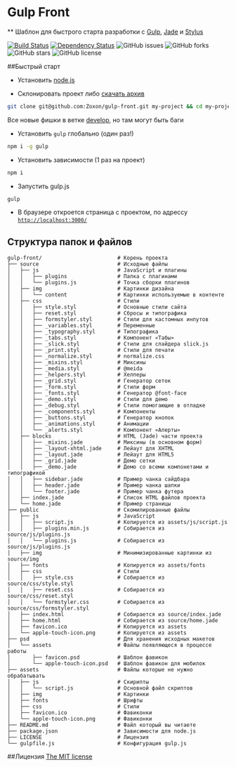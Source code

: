 # Gulp Front
** Шаблон для быстрого старта разработки с [Gulp](http://gulpjs.com/), [Jade](http://jade-lang.com/) и [Stylus](https://learnboost.github.io/stylus/)

[![Build Status](https://travis-ci.org/Zoxon/gulp-front.svg)](https://travis-ci.org/Zoxon/gulp-front)
[![Dependency Status](https://david-dm.org/zoxon/gulp-front.svg)](https://david-dm.org/Zoxon/gulp-front)
![GitHub issues](https://img.shields.io/github/issues/Zoxon/gulp-front.svg?style=flat)
![GitHub forks](https://img.shields.io/github/forks/Zoxon/gulp-front.svg?style=flat)
![GitHub stars](https://img.shields.io/github/stars/Zoxon/gulp-front.svg?style=flat)
![GitHub license](https://img.shields.io/badge/license-MIT-blue.svg?style=flat)



##Быстрый старт

* Установить [node.js](https://nodejs.org)

* Склонировать проект либо [скачать архив](https://github.com/Zoxon/gulp-front/archive/master.zip)

```bash
git clone git@github.com:Zoxon/gulp-front.git my-project && cd my-project
```

Все новые фишки в ветке [develop](https://github.com/Zoxon/gulp-front/tree/develop), но там могут быть баги

* Установить `gulp` глобально (один раз!)

```bash
npm i -g gulp
```

* Установить зависимости (1 раз на проект)

```bash
npm i
```

* Запустить gulp.js

```bash
gulp
```

* В браузере откроется страница с проектом, по адрессу [`http://localhost:3000/`](http://localhost:3000/)

## Структура папок и файлов

```
gulp-front/                        # Корень проекта
├── source                         # Исходные файлы
│   ├── js                         # JavaScript и плагины
│   │   ├── plugins                # Папка с плагинами
│   │   └── plugins.js             # Точка сборки плагинов
│   ├── img                        # Картинки дизайна
│   │   └── content                # Картинки используемые в контенте
│   ├── css                        # Стили
│   │   ├── style.styl             # Основные стили сайта
│   │   ├── reset.styl             # Сбросы и типографика
│   │   ├── formstyler.styl        # Стили для кастомных инпутов
│   │   ├── _variables.styl        # Переменные
│   │   ├── _typography.styl       # Типографика
│   │   ├── _tabs.styl             # Компонент «Табы»
│   │   ├── _slick.styl            # Стили для слайдера slick.js
│   │   ├── _print.styl            # Стили для печати
│   │   ├── _normalize.styl        # normalize.css
│   │   ├── _mixins.styl           # Миксины
│   │   ├── _media.styl            # @meida
│   │   ├── _helpers.styl          # Хелперы
│   │   ├── _grid.styl             # Генератор сеток
│   │   ├── _form.styl             # Стили форм
│   │   ├── _fonts.styl            # Генератор @font-face
│   │   ├── _demo.styl             # Стили для демо
│   │   ├── _debug.styl            # Стили помогающие в отладке
│   │   ├── _components.styl       # Компоненты
│   │   ├── _buttons.styl          # Генератор кнопок
│   │   ├── _animations.styl       # Анимации
│   │   └── _alerts.styl           # Компонент «Алерты»
│   ├── blocks                     # HTML (Jade) части проекта
│   │   ├── _mixins.jade           # Миксины (в основном форм)
│   │   ├── _layout-xhtml.jade     # Лейаут для XHTML
│   │   ├── _layout.jade           # Лейаут для HTML5
│   │   ├── _grid.jade             # Демо сетки
│   │   ├── _demo.jade             # Демо со всеми компонетами и типографикой
│   │   ├── sidebar.jade           # Пример чанка сайдбара
│   │   ├── header.jade            # Пример чанка шапки
│   │   └── footer.jade            # Пример чанка футера
│   ├── index.jade                 # Список HTML файлов проекта
│   └── home.jade                  # Пример страницы
├── public                         # Скомилированные файлы
│   ├── js                         # JavaScript
│   │   ├── script.js              # Копируется из assets/js/script.js
│   │   ├── plugins.min.js         # Собирается из source/js/plugins.js
│   │   └── plugins.js             # Собирается из source/js/plugins.js
│   ├── img                        # Минимизированные картинки из source/img
│   ├── fonts                      # Копируется из assets/fonts
│   ├── css                        # Стили
│   │   ├── style.css              # Собирается из source/css/style.styl
│   │   ├── reset.css              # Собирается из source/css/reset.styl
│   │   └── formstyler.css         # Собирается из source/css/formstyler.styl
│   ├── index.html                 # Собирается из source/index.jade
│   ├── home.html                  # Собирается из source/home.jade
│   ├── favicon.ico                # Копируется из assets
│   └── apple-touch-icon.png       # Копируется из assets
├── psd                            # Для хранения исходных макетов
│   └── assets                     # Файлы появляющеся в процессе работы
│       ├── favicon.psd            # Шаблон фавикон
│       └── apple-touch-icon.psd   # Шаблон фавикон для мобилок
├── assets                         # Файлы которые не нужно обрабатывать
│   ├── js                         # Скирипты
│   │   └── script.js              # Основной файл скриптов
│   ├── img                        # Картинки
│   ├── fonts                      # Шрифты
│   ├── css                        # Стили
│   ├── favicon.ico                # Фавиконки
│   └── apple-touch-icon.png       # Фавиконки
├── README.md                      # Файл который вы читаете
├── package.json                   # Зависимости для node.js
├── LICENSE                        # Лицензия
└── gulpfile.js                    # Конфигурация gulp.js
```

##Лицензия
[The MIT license](LICENSE)
